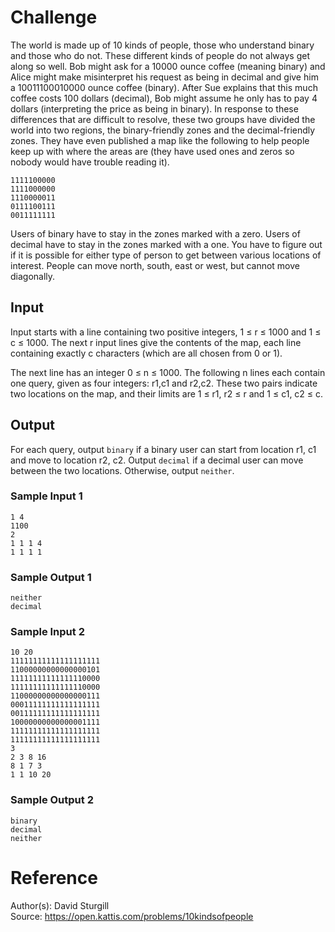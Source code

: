 # Challenge

The world is made up of 10 kinds of people, those who understand binary and those who do not. These different kinds of people do not always get along so well. Bob might ask for a 10000 ounce coffee (meaning binary) and Alice might make misinterpret his request as being in decimal and give him a 10011100010000 ounce coffee (binary). After Sue explains that this much coffee costs 100 dollars (decimal), Bob might assume he only has to pay 4 dollars (interpreting the price as being in binary). In response to these differences that are difficult to resolve, these two groups have divided the world into two regions, the binary-friendly zones and the decimal-friendly zones. They have even published a map like the following to help people keep up with where the areas are (they have used ones and zeros so nobody would have trouble reading it).

	1111100000
	1111000000
	1110000011
	0111100111
	0011111111

Users of binary have to stay in the zones marked with a zero. Users of decimal have to stay in the zones marked with a one. You have to figure out if it is possible for either type of person to get between various locations of interest. People can move north, south, east or west, but cannot move diagonally.

## Input
Input starts with a line containing two positive integers, 1 ≤ r ≤ 1000 and 1 ≤ c ≤ 1000. The next r input lines give the contents of the map, each line containing exactly c characters (which are all chosen from 0 or 1).

The next line has an integer 0 ≤ n ≤ 1000. The following n lines each contain one query, given as four integers: r1,c1 and r2,c2. These two pairs indicate two locations on the map, and their limits are 1 ≤ r1, r2 ≤ r and 1 ≤ c1, c2 ≤ c.

## Output

For each query, output `binary` if a binary user can start from location r1, c1 and move to location r2, c2. Output `decimal` if a decimal user can move between the two locations. Otherwise, output `neither`.

### Sample Input 1

	1 4
	1100
	2
	1 1 1 4
	1 1 1 1

### Sample Output 1

	neither
	decimal


### Sample Input 2

	10 20
	11111111111111111111
	11000000000000000101
	11111111111111110000
	11111111111111110000
	11000000000000000111
	00011111111111111111
	00111111111111111111
	10000000000000001111
	11111111111111111111
	11111111111111111111
	3
	2 3 8 16
	8 1 7 3
	1 1 10 20

### Sample Output 2

	binary
	decimal
	neither


# Reference
Author(s): David Sturgill  
Source:  https://open.kattis.com/problems/10kindsofpeople
